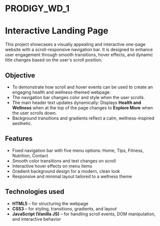 # PRODIGY_WD_1

# Interactive Landing Page
This project showcases a visually appealing and interactive one-page website with a scroll-responsive navigation bar. It is designed to enhance user engagement through smooth transitions, hover effects, and dynamic title changes based on the user's scroll position.

## Objective

- To demonstrate how scroll and hover events can be used to create an engaging health and wellness-themed webpage:
- The navigation bar changes color and style when the user scrolls.
- The main header text updates dynamically:
  Displays **Health and Wellness** when at the top of the page changes to **Explore More** when the user scrolls down.
- Background transitions and gradients reflect a calm, wellness-inspired aesthetic.

## Features
- Fixed navigation bar with five menu options: Home, Tips, Fitness, Nutrition, Contact
- Smooth color transitions and text changes on scroll
- Interactive hover effects on menu items
- Gradient background design for a modern, clean look
- Responsive and minimal layout tailored to a wellness theme

## Technologies used
- **HTML5** – for structuring the webpage
- **CSS3** – for styling, transitions, gradients, and layout
- **JavaScript (Vanilla JS)** – for handling scroll events, DOM manipulation, and interactive behavior

